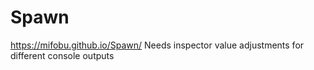 # Spawn
https://mifobu.github.io/Spawn/
Needs inspector value adjustments for different console outputs


